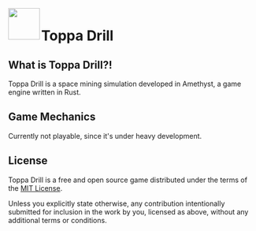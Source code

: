 <img align="left" width="64px" src="Assets/Textures/Drill.png" />

# Toppa Drill

## What is Toppa Drill?!

Toppa Drill is a space mining simulation developed in Amethyst, a game engine written in Rust.

## Game Mechanics

Currently not playable, since it's under heavy development.

## License

Toppa Drill is a free and open source game distributed under the terms of
the [MIT License][lm].

[lm]: LICENSE.md

Unless you explicitly state otherwise, any contribution intentionally submitted
for inclusion in the work by you, licensed as above, without any additional terms or conditions.
